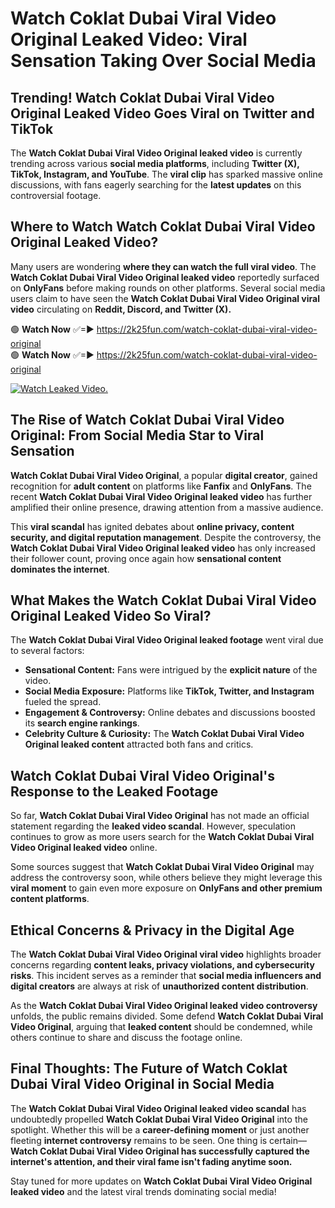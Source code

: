 # Watch Coklat Dubai Viral Video Original Leaked Video: Viral Sensation Taking Over Social Media

## **Trending! Watch Coklat Dubai Viral Video Original Leaked Video Goes Viral on Twitter and TikTok**
The **Watch Coklat Dubai Viral Video Original leaked video** is currently trending across various **social media platforms**, including **Twitter (X), TikTok, Instagram, and YouTube**. The **viral clip** has sparked massive online discussions, with fans eagerly searching for the **latest updates** on this controversial footage.

## **Where to Watch Watch Coklat Dubai Viral Video Original Leaked Video?**
Many users are wondering **where they can watch the full viral video**. The **Watch Coklat Dubai Viral Video Original leaked video** reportedly surfaced on **OnlyFans** before making rounds on other platforms. Several social media users claim to have seen the **Watch Coklat Dubai Viral Video Original viral video** circulating on **Reddit, Discord, and Twitter (X).**

🟢 **Watch Now** ✅=► https://2k25fun.com/watch-coklat-dubai-viral-video-original  
🟢 **Watch Now** ✅=► https://2k25fun.com/watch-coklat-dubai-viral-video-original  

[![Watch Leaked Video.](https://miro.medium.com/v2/resize:fit:828/format:webp/1*cilzJN44JGOrTw9NJCrNHA.gif "Watch Leaked Video")](https://2k25fun.com/watch-coklat-dubai-viral-video-original)

## **The Rise of Watch Coklat Dubai Viral Video Original: From Social Media Star to Viral Sensation**
**Watch Coklat Dubai Viral Video Original**, a popular **digital creator**, gained recognition for **adult content** on platforms like **Fanfix** and **OnlyFans**. The recent **Watch Coklat Dubai Viral Video Original leaked video** has further amplified their online presence, drawing attention from a massive audience.

This **viral scandal** has ignited debates about **online privacy, content security, and digital reputation management**. Despite the controversy, the **Watch Coklat Dubai Viral Video Original leaked video** has only increased their follower count, proving once again how **sensational content dominates the internet**.

## **What Makes the Watch Coklat Dubai Viral Video Original Leaked Video So Viral?**
The **Watch Coklat Dubai Viral Video Original leaked footage** went viral due to several factors:
- **Sensational Content:** Fans were intrigued by the **explicit nature** of the video.
- **Social Media Exposure:** Platforms like **TikTok, Twitter, and Instagram** fueled the spread.
- **Engagement & Controversy:** Online debates and discussions boosted its **search engine rankings**.
- **Celebrity Culture & Curiosity:** The **Watch Coklat Dubai Viral Video Original leaked content** attracted both fans and critics.

## **Watch Coklat Dubai Viral Video Original's Response to the Leaked Footage**
So far, **Watch Coklat Dubai Viral Video Original** has not made an official statement regarding the **leaked video scandal**. However, speculation continues to grow as more users search for the **Watch Coklat Dubai Viral Video Original leaked video** online.

Some sources suggest that **Watch Coklat Dubai Viral Video Original** may address the controversy soon, while others believe they might leverage this **viral moment** to gain even more exposure on **OnlyFans and other premium content platforms**.

## **Ethical Concerns & Privacy in the Digital Age**
The **Watch Coklat Dubai Viral Video Original viral video** highlights broader concerns regarding **content leaks, privacy violations, and cybersecurity risks**. This incident serves as a reminder that **social media influencers and digital creators** are always at risk of **unauthorized content distribution**.

As the **Watch Coklat Dubai Viral Video Original leaked video controversy** unfolds, the public remains divided. Some defend **Watch Coklat Dubai Viral Video Original**, arguing that **leaked content** should be condemned, while others continue to share and discuss the footage online.

## **Final Thoughts: The Future of Watch Coklat Dubai Viral Video Original in Social Media**
The **Watch Coklat Dubai Viral Video Original leaked video scandal** has undoubtedly propelled **Watch Coklat Dubai Viral Video Original** into the spotlight. Whether this will be a **career-defining moment** or just another fleeting **internet controversy** remains to be seen. One thing is certain—**Watch Coklat Dubai Viral Video Original has successfully captured the internet's attention, and their viral fame isn't fading anytime soon.**

Stay tuned for more updates on **Watch Coklat Dubai Viral Video Original leaked video** and the latest viral trends dominating social media!